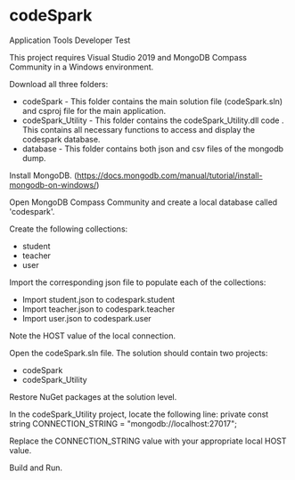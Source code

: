 # codeSpark
Application Tools Developer Test

This project requires Visual Studio 2019 and MongoDB Compass Community in a Windows environment.

Download all three folders:

- codeSpark - This folder contains the main solution file (codeSpark.sln) and csproj file for the main application.
- codeSpark_Utility - This folder contains the codeSpark_Utility.dll code .
                      This contains all necessary functions to access and display the codespark database.
- database - This folder contains both json and csv files of the mongodb dump.

Install MongoDB. (https://docs.mongodb.com/manual/tutorial/install-mongodb-on-windows/)

Open MongoDB Compass Community and create a local database called 'codespark'.

Create the following collections:
- student
- teacher
- user

Import the corresponding json file to populate each of the collections:
- Import student.json to codespark.student
- Import teacher.json to codespark.teacher
- Import user.json to codespark.user

Note the HOST value of the local connection.

Open the codeSpark.sln file. The solution should contain two projects:
- codeSpark
- codeSpark_Utility

Restore NuGet packages at the solution level.

In the codeSpark_Utility project, locate the following line:
  private const string CONNECTION_STRING = "mongodb://localhost:27017";

Replace the CONNECTION_STRING value with your appropriate local HOST value.

Build and Run.

